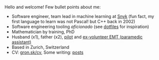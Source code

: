 Hello and welcome! Few bullet points about me:
- Software engineer, team lead in machine learning at [Snyk](https://snyk.io) (fun fact, my first language to learn was not Pascal! but C++ back in 2002)
- Software engineering tooling *aficionado*  (see [dotfiles](https://github.com/agronskiy/dotfiles) for inspiration)
- Mathematician by training, PhD
- Husband (x1), father (x2), [pilot](https://user-images.githubusercontent.com/9802715/217235250-a156004b-363d-40b6-aa35-901688390695.png) and [ex-volunteer EMT (paramedic assistant)](https://user-images.githubusercontent.com/9802715/217235226-396bb65c-4956-4f64-97f2-52873b779737.png)
- Based in Zurich, Switzerland
- CV: [gron.sk/cv](https://gron.sk/cv), Some writing: [posts](https://gronskiy.com/posts)
